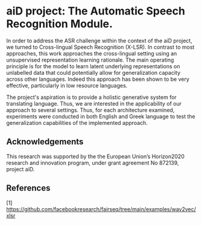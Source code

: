 # aiD project: The Automatic Speech Recognition Module.

In order to address the ASR challenge within the context of the aiD project, we turned 
to Cross-lingual Speech Recognition (X-LSR). In contrast to most approaches, 
this work approaches the cross-lingual setting using an 
unsupervised representation learning rationale. The main operating principle is for the model 
to learn latent underlying representations on unlabelled data that could potentially allow for 
generalization capacity across other languages. Indeed this approach has been shown to be very effective,
particularly in low resource languages.

The project's aspiration is to provide a holistic generative
system for translating language. Thus, we are interested in the applicability of our
approach to several settings. Thus, for each architecture examined, experiments were conducted in both 
English and Greek language to test the generalization capabilities of the implemented approach.

## Acknowledgements
This  research  was supported  by  the  the European Union’s Horizon2020 research and innovation program, under grant agreement  No  872139,  project  aiD.

## References 
[1] https://github.com/facebookresearch/fairseq/tree/main/examples/wav2vec/xlsr

